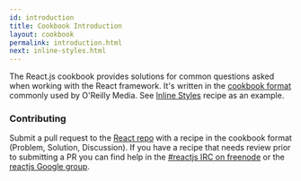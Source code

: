 ```yaml
---
id: introduction
title: Cookbook Introduction
layout: cookbook
permalink: introduction.html
next: inline-styles.html
---
```


The React.js cookbook provides solutions for common questions asked when working with the React framework. It's written in the [cookbook format](http://shop.oreilly.com/category/series/cookbooks.do) commonly used by O'Reilly Media. See [Inline Styles](/react/cookbook/inline-styles.html) recipe as an example.

### Contributing

Submit a pull request to the [React repo](https://github.com/facebook/react) with a recipe in the cookbook format (Problem, Solution, Discussion). If you have a recipe that needs review prior to submitting a PR you can find help in the [#reactjs IRC on freenode](irc://chat.freenode.net/reactjs) or the [reactjs Google group](http://groups.google.com/group/reactjs).
